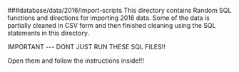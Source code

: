 ###database/data/2016/import-scripts
This directory contains Random SQL functions and directions for importing 2016 data.
Some of the data is partially cleaned in CSV form and then finished cleaning using the SQL statements in this directory.


IMPORTANT --- DONT JUST RUN THESE SQL FILES!! 

Open them and follow the instructions inside!!! 

